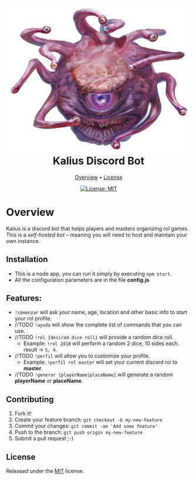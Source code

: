 <h1 align="center">
  <br>
  <img src="./images/kalius.jpeg" alt="Kalius - Discord Bot">
  <br>
  Kalius Discord Bot
  <br>
</h1>

<p align="center">
  <a href="#overview">Overview</a>
  •
  <a href="#license">License</a>
</p>

<p align="center">
  <a href="https://opensource.org/licenses/MIT">
    <img src="https://img.shields.io/badge/License-MIT-yellow.svg" alt="License: MIT">
  </a>
</p>

# Overview

Kalius is a discord bot that helps players and masters organizing rol games. 
This is a *self-hosted bot* – meaning you will need to host and maintain your own instance.

## Installation

- This is a node app, you can run it simply by executing ```npm start```.
- All the configuration parameters are in the file **config.js**

## Features:

- ```!comenzar``` will ask your name, age, location and other basic info to start your rol profile.
- //TODO ```!ayuda``` will show the complete list of commands that you can use.
- //TODO ```!rol {desired dice roll}``` will provide a random dice roll.
  - Example: ```!rol 2d10``` will perform a random 2 dice, 10 sides each. result -> ```5, 4```.
- //TODO ```!perfil``` will allow you to customize your profile.
  - Example: ```!perfil rol master``` will set your current discord rol to **master**.
- //TODO ```!generar {playerName|placeName}``` will generate a random **playerName** or **placeName**.


## Contributing
 
1. Fork it!
2. Create your feature branch: `git checkout -b my-new-feature`
3. Commit your changes: `git commit -am 'Add some feature'`
4. Push to the branch: `git push origin my-new-feature`
5. Submit a pull request ;-)

## License
Released under the [MIT](https://opensource.org/licenses/MIT) license.
